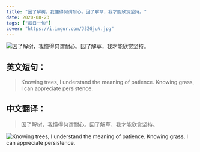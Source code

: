 ```yaml
---
title: "因了解树，我懂得何谓耐心。因了解草，我才能欣赏坚持。"
date: 2020-08-23
tags: ["每日一句"]
cover: "https://i.imgur.com/J3ZGjuN.jpg"
---
```


![因了解树，我懂得何谓耐心。因了解草，我才能欣赏坚持。](https://i.imgur.com/wtXSN8Q.jpg)

## 英文短句：
> Knowing trees, I understand the meaning of patience. Knowing grass, I can appreciate persistence.

<!--more-->

## 中文翻译：
> 因了解树，我懂得何谓耐心。因了解草，我才能欣赏坚持。

![Knowing trees, I understand the meaning of patience. Knowing grass, I can appreciate persistence.](https://i.imgur.com/i8PwkjY.jpg)


